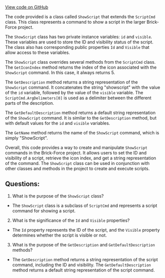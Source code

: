 [View code on GitHub](https://github.com/TieHaxJan/Brick-Force/Assembly-CSharp\ShowScript.cs)

The code provided is a class called `ShowScript` that extends the `ScriptCmd` class. This class represents a command to show a script in the larger Brick-Force project. 

The `ShowScript` class has two private instance variables: `id` and `visible`. These variables are used to store the ID and visibility status of the script. The class also has corresponding public properties `Id` and `Visible` that allow access to these variables.

The `ShowScript` class overrides several methods from the `ScriptCmd` class. The `GetIconIndex` method returns the index of the icon associated with the `ShowScript` command. In this case, it always returns 5.

The `GetDescription` method returns a string representation of the `ShowScript` command. It concatenates the string "showscript" with the value of the `id` variable, followed by the value of the `visible` variable. The `ScriptCmd.ArgDelimeters[0]` is used as a delimiter between the different parts of the description.

The `GetDefaultDescription` method returns a default string representation of the `ShowScript` command. It is similar to the `GetDescription` method, but with default values for the `id` and `visible` variables.

The `GetName` method returns the name of the `ShowScript` command, which is simply "ShowScript".

Overall, this code provides a way to create and manipulate `ShowScript` commands in the Brick-Force project. It allows users to set the ID and visibility of a script, retrieve the icon index, and get a string representation of the command. The `ShowScript` class can be used in conjunction with other classes and methods in the project to create and execute scripts.
## Questions: 
 1. What is the purpose of the `ShowScript` class?
- The `ShowScript` class is a subclass of `ScriptCmd` and represents a script command for showing a script.

2. What is the significance of the `Id` and `Visible` properties?
- The `Id` property represents the ID of the script, and the `Visible` property determines whether the script is visible or not.

3. What is the purpose of the `GetDescription` and `GetDefaultDescription` methods?
- The `GetDescription` method returns a string representation of the script command, including the ID and visibility. The `GetDefaultDescription` method returns a default string representation of the script command.
